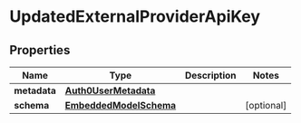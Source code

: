 
# UpdatedExternalProviderApiKey

## Properties
Name | Type | Description | Notes
------------ | ------------- | ------------- | -------------
**metadata** | [**Auth0UserMetadata**](Auth0UserMetadata) |  | 
**schema** | [**EmbeddedModelSchema**](EmbeddedModelSchema) |  |  [optional]



